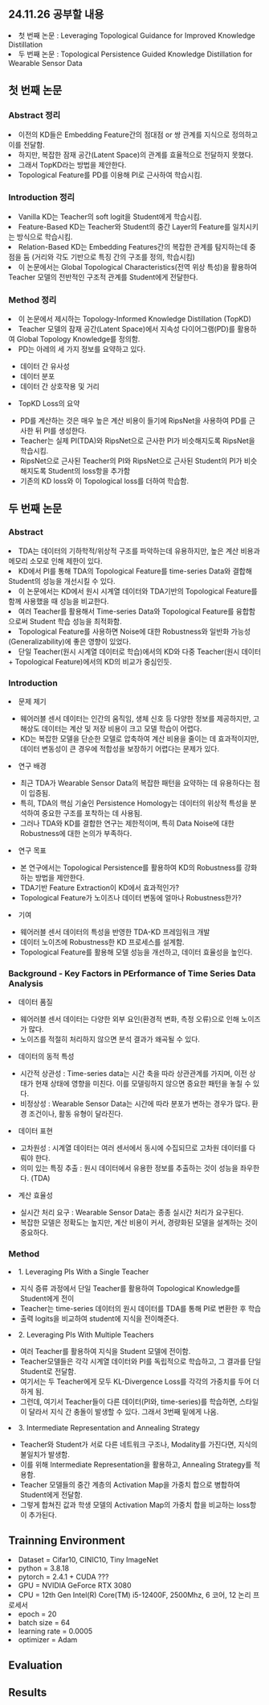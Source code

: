 ## 24.11.26 공부할 내용
<li> 첫 번째 논문 : Leveraging Topological Guidance for Improved Knowledge Distillation </li>
<li> 두 번째 논문 : Topological Persistence Guided Knowledge Distillation for Wearable Sensor Data </li>

## 첫 번째 논문
### Abstract 정리
<li> 이전의 KD들은 Embedding Feature간의 점대점 or 쌍 관계를 지식으로 정의하고 이를 전달함. </li>
<li> 하지만, 복잡한 잠재 공간(Latent Space)의 관계를 효율적으로 전달하지 못했다. </li>
<li> 그래서 TopKD라는 방법을 제안한다. </li>
<li> Topological Feature를 PD를 이용해 PI로 근사하여 학습시킴. </li>

### Introduction 정리
<li> Vanilla KD는 Teacher의 soft logit을 Student에게 학습시킴. </li>
<li> Feature-Based KD는 Teacher와 Student의 중간 Layer의 Feature를 일치시키는 방식으로 학습시킴. </li>
<li> Relation-Based KD는 Embedding Features간의 복잡한 관계를 탐지하는데 중점을 둠 (거리와 각도 기반으로 특징 간의 구조를 정의, 학습시킴) </li>
<li> 이 논문에서는 Global Topological Characteristics(전역 위상 특성)을 활용하여 Teacher 모델의 전반적인 구조적 관계를 Student에게 전달한다. </li>

### Method 정리
<li> 이 논문에서 제시하는 Topology-Informed Knowledge Distillation (TopKD) </li>
<li> Teacher 모델의 잠재 공간(Latent Space)에서 지속성 다이어그램(PD)를 활용하여 Global Topology Knowledge를 정의함. </li>
<li> PD는 아레의 세 가지 정보를 요약하고 있다. </li>
<ul>
<li> 데이터 간 유사성 </li>
<li> 데이터 분포 </li>
<li> 데이터 간 상호작용 및 거리 </li>
</ul>
<li> TopKD Loss의 요약 </li>
<ul>
<li> PD를 계산하는 것은 매우 높은 계산 비용이 들기에 RipsNet을 사용하여 PD를 근사한 뒤 PI를 생성한다. </li>
<li> Teacher는 실제 PI(TDA)와 RipsNet으로 근사한 PI가 비슷해지도록 RipsNet을 학습시킴. </li>
<li> RipsNet으로 근사된 Teacher의 PI와 RipsNet으로 근사된 Student의 PI가 비슷해지도록 Student의 loss항을 추가함 </li>
<li> 기존의 KD loss와 이 Topological loss를 더하여 학습함. </li>
</ul>

## 두 번째 논문
### Abstract
<li> TDA는 데이터의 기하학적/위상적 구조를 파악하는데 유용하지만, 높은 계산 비용과 메모리 소모로 인해 제한이 있다. </li>
<li> KD에서 PI를 통해 TDA의 Topological Feature를 time-series Data와 결합해 Student의 성능을 개선시킬 수 있다. </li>
<li> 이 논문에서는 KD에서 원시 시계열 데이터와 TDA기반의 Topological Feature를 함께 사용했을 때 성능을 비교한다. </li>
<li> 여러 Teacher를 활용해서 Time-series Data와 Topological Feature를 융합함으로써 Student 학습 성능을 최적화함. </li>
<li> Topological Feature를 사용하면 Noise에 대한 Robustness와 일반화 가능성(Generalizability)에 좋은 영향이 있었다. </li>
<li> 단일 Teacher(원시 시계열 데이터로 학습)에서의 KD와 다중 Teacher(원시 데이터 + Topological Feature)에서의 KD의 비교가 중심인듯. </li>

### Introduction
<li> 문제 제기 </li>
<ul>
<li> 웨어러블 센서 데이터는 인간의 움직임, 생체 신호 등 다양한 정보를 제공하지만, 고해상도 데이터는 계산 및 저장 비용이 크고 모델 학습이 어렵다. </li>
<li> KD는 복잡한 모델을 단순한 모델로 압축하여 계산 비용을 줄이는 데 효과적이지만, 데이터 변동성이 큰 경우에 적합성을 보장하기 어렵다는 문제가 있다. </li>
</ul>
<li> 연구 배경 </li>
<ul>
<li> 최근 TDA가 Wearable Sensor Data의 복잡한 패턴을 요약하는 데 유용하다는 점이 입증됨. </li>
<li> 특히, TDA의 핵심 기술인 Persistence Homology는 데이터의 위상적 특성을 분석하여 중요한 구조를 포착하는 데 사용됨. </li>
<li> 그러나 TDA와 KD를 결합한 연구는 제한적이며, 특히 Data Noise에 대한 Robustness에 대한 논의가 부족하다. </li>
</ul>
<li> 연구 목표 </li>
<ul>
<li> 본 연구에서는 Topological Persistence를 활용하여 KD의 Robustness를 강화하는 방법을 제안한다. </li>
<li> TDA기반 Feature Extraction이 KD에서 효과적인가? </li>
<li> Topological Feature가 노이즈나 데이터 변동에 얼마나 Robustness한가? </li>
</ul>
<li> 기여 </li>
<ul>
<li> 웨어러블 센서 데이터의 특성을 반영한 TDA-KD 프레임워크 개발 </li>
<li> 데이터 노이즈에 Robustness한 KD 프로세스를 설계함. </li>
<li> Topological Feature를 활용해 모델 성능을 개선하고, 데이터 효율성을 높인다. </li>
</ul>

### Background - Key Factors in PErformance of Time Series Data Analysis
<li> 데이터 품질 </li>
<ul>
<li> 웨어러블 센서 데이터는 다양한 외부 요인(환경적 변화, 측정 오류)으로 인해 노이즈가 많다. </li>
<li> 노이즈를 적절히 처리하지 않으면 분석 결과가 왜곡될 수 있다. </li>
</ul>
<li> 데이터의 동적 특성 </li>
<ul>
<li> 시간적 상관성 : Time-series data는 시간 축을 따라 상관관계를 가지며, 이전 상태가 현재 상태에 영향을 미친다. 이를 모델링하지 않으면 중요한 패턴을 놓칠 수 있다. </li>
<li> 비정상성 : Wearable Sensor Data는 시간에 따라 분포가 변하는 경우가 많다. 환경 조건이나, 활동 유형이 달라진다. </li>
</ul>
<li> 데이터 표현 </li>
<ul>
<li> 고차원성 : 시계열 데이터는 여러 센서에서 동시에 수집되므로 고차원 데이터를 다뤄야 한다. </li>
<li> 의미 있는 특징 추출 : 원시 데이터에서 유용한 정보를 추출하는 것이 성능을 좌우한다. (TDA) </li>
</ul>
<li> 계산 효율성 </li>
<ul>
<li> 실시간 처리 요구 : Wearable Sensor Data는 종종 실시간 처리가 요구된다. </li>
<li> 복잡한 모델은 정확도는 높지만, 계산 비용이 커서, 경량화된 모델을 설계하는 것이 중요하다. </li>
</ul>

### Method
<li> 1. Leveraging PIs With a Single Teacher </li>
<ul>
<li> 지식 증류 과정에서 단일 Teacher를 활용하여 Topological Knowledge를 Student에게 전이 </li>
<li> Teacher는 time-series 데이터의 원시 데이터를 TDA를 통해 PI로 변환한 후 학습 </li>
<li> 출력 logits을 비교하여 student에 지식을 전이해준다. </li>
</ul>
<li> 2. Leveraging PIs With Multiple Teachers </li>
<ul>
<li> 여러 Teacher를 활용하여 지식을 Student 모델에 전이함. </li>
<li> Teacher모델들은 각각 시계열 데이터와 PI를 독립적으로 학습하고, 그 결과를 단일 Student로 전달함. </li>
<li> 여기서는 두 Teacher에게 모두 KL-Divergence Loss를 각각의 가중치를 두어 더하게 됨. </li>
<li> 그런데, 여기서 Teacher들이 다른 데이터(PI와, time-series)를 학습하면, 스타일이 달라서 지식 간 충돌이 발생할 수 있다. 그래서 3번째 밑에게 나옴. </li>
</ul>
<li> 3. Intermediate Representation and Annealing Strategy </li>
<ul>
<li> Teacher와 Student가 서로 다른 네트워크 구조나, Modality를 가진다면, 지식의 불일치가 발생함. </li>
<li> 이를 위해 Intermediate Representation을 활용하고, Annealing Strategy를 적용함. </li>
<li> Teacher 모델들의 중간 계층의 Activation Map을 가중치 합으로 병합하여 Student에게 전달함. </li>
<li> 그렇게 합쳐진 값과 학생 모델의 Activation Map의 가중치 합을 비교하는 loss항이 추가된다. </li>
</ul>



## Trainning Environment
<li> Dataset = Cifar10, CINIC10, Tiny ImageNet </li>
<li> python = 3.8.18 </li>
<li> pytorch = 2.4.1 + CUDA ??? </li>
<li> GPU = NVIDIA GeForce RTX 3080 </li>
<li> CPU = 12th Gen Intel(R) Core(TM) i5-12400F, 2500Mhz, 6 코어, 12 논리 프로세서 </li>
<li> epoch = 20 </li>
<li> batch size = 64 </li>
<li> learning rate = 0.0005 </li>
<li> optimizer = Adam </li>



## Evaluation


## Results